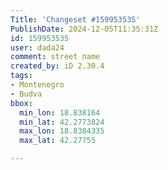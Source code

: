 ```yaml
---
Title: 'Changeset #159953535'
PublishDate: 2024-12-05T11:35:31Z
id: 159953535
user: dada24
comment: street name
created_by: iD 2.30.4
tags:
- Montenegro
- Budva
bbox:
  min_lon: 18.838164
  min_lat: 42.2773824
  max_lon: 18.8384335
  max_lat: 42.27755

---
```

